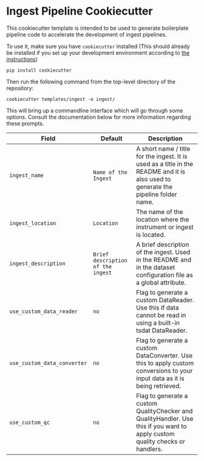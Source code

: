 # Ingest Pipeline Cookiecutter

This cookiecutter template is intended to be used to generate boilerplate pipeline code
to accelerate the development of ingest pipelines.

To use it, make sure you have `cookiecutter` installed (This should already be
installed if you set up your development environment according to
[the instructions](../../README.md#development-environment-setup))
```
pip install cookiecutter
```

Then run the following command from the top-level directory of the repository:
```
cookiecutter templates/ingest -o ingest/
```

This will bring up a commandline interface which will go through some options. Consult
the documentation below for more information regarding these prompts.


| Field                    | Default               | Description                                                                                                                         |
|--------------------------|-----------------------|-------------------------------------------------------------------------------------------------------------------------------------|
| `ingest_name`            | `Name of the Ingest`  | A short name / title for the ingest. It is used as a title in the README and it is also used to generate the pipeline folder name.  |
| `ingest_location`        | `Location`            | The name of the location where the instrument or ingest is located.                                                                 |
| `ingest_description`     | `Brief description of the ingest` | A brief description of the ingest. Used in the README and in the dataset configuration file as a global attribute.      |
| `use_custom_data_reader` | `no`                  | Flag to generate a custom DataReader. Use this if data cannot be read in using a built-in tsdat DataReader.                         |
| `use_custom_data_converter` | `no`               | Flag to generate a custom DataConverter. Use this to apply custom conversions to your input data as it is being retrieved.          |
| `use_custom_qc`          | `no`                  | Flag to generate a custom QualityChecker and QualityHandler. Use this if you want to apply custom quality checks or handlers.       |
